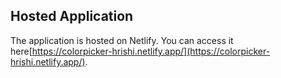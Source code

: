 ## Hosted Application

The application is hosted on Netlify. You can access it here[https://colorpicker-hrishi.netlify.app/](https://colorpicker-hrishi.netlify.app/).
